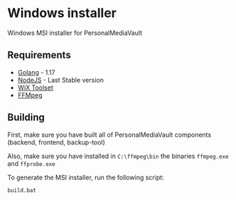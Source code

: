 # Windows installer

Windows MSI installer for PersonalMediaVault

## Requirements

- [Golang](https://go.dev/) - 1.17
- [NodeJS](https://nodejs.org/) - Last Stable version
- [WiX Toolset](https://wixtoolset.org/documentation/manual/v3/overview/alltools.html)
- [FFMpeg](https://ffmpeg.org/)

## Building

First, make sure you have built all of PersonalMediaVault components (backend, frontend, backup-tool)

Also, make sure you have installed in `C:\ffmpeg\bin` the binaries `ffmpeg.exe` and `ffprobe.exe`

To generate the MSI installer, run the following script:

```
build.bat
```
